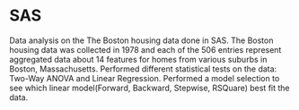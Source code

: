 # SAS
Data analysis on the The Boston housing data done in SAS. The Boston housing data was collected in 1978 and each of the 506 entries represent aggregated data about 14 features for homes from various suburbs in Boston, Massachusetts. Performed different statistical tests on the data: Two-Way ANOVA and Linear Regression. Performed a model selection to see which linear model(Forward, Backward, Stepwise, RSQuare) best fit the data. 
